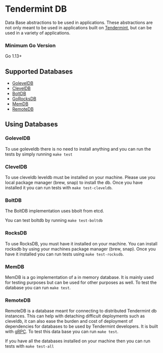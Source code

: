 # Tendermint DB

Data Base abstractions to be used in applications.
These abstractions are not only meant to be used in applications built on [Tendermint](https://github.com/tendermint/tendermint), but can be used in a variety of applications.

### Minimum Go Version

Go 1.13+

## Supported Databases

- [GolevelDB](https://github.com/syndtr/goleveldb)
- [ClevelDB](https://github.com/google/leveldb)
- [BoltDB](https://github.com/etcd-io/bbolt)
- [GoRocksDB](https://github.com/tecbot/gorocksdb)
- [MemDB](#memdb)
- [RemoteDB](#remotedb)


## Using Databases

### GolevelDB

To use goleveldb there is no need to install anything and you can run the tests by simply running `make test`

### ClevelDB

To use cleveldb leveldb must be installed on your machine. Please use you local package manager (brew, snap) to install the db. Once you have installed it you can run tests with `make test-cleveldb`.

### BoltDB

The BoltDB implementation uses bbolt from etcd.

You can test boltdb by running `make test-boltdb`

### RocksDB

To use RocksDB, you must have it installed on your machine. You can install rocksdb by using your machines package manager (brew, snap). Once you have it installed you can run tests using `make test-rocksdb`.

### MemDB

MemDB is a go implementation of a in memory database. It is mainly used for testing purposes but can be used for other purposes as well. To test the database you can run `make test`.

### RemoteDB

RemoteDB is a database meant for connecting to distributed Tendermint db instances. This can help with detaching difficult deployments such as cleveldb, it can also ease
the burden and cost of deployment of dependencies for databases
to be used by Tendermint developers. It is built with [gRPC](https://grpc.io/). To test this data base you can run `make test`.

If you have all the databases installed on your machine then you can run tests with `make test-all`
